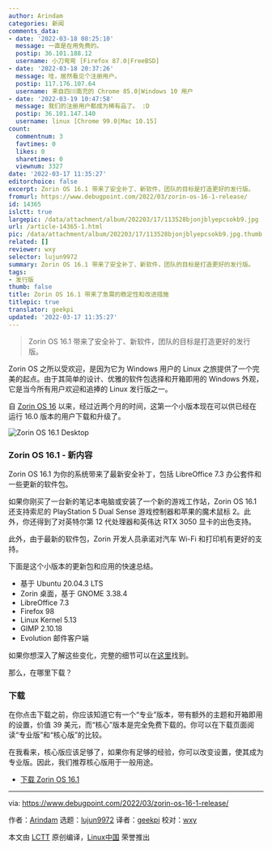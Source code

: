 ```yaml
---
author: Arindam
categories: 新闻
comments_data:
- date: '2022-03-18 08:25:10'
  message: 一直是在用免费的。
  postip: 36.101.188.12
  username: 小刀弯弯 [Firefox 87.0|FreeBSD]
- date: '2022-03-18 20:37:26'
  message: 哇，居然看见个注册用户。
  postip: 117.176.107.64
  username: 来自四川南充的 Chrome 85.0|Windows 10 用户
- date: '2022-03-19 10:47:58'
  message: 我们的注册用户都成为稀有品了。 :D
  postip: 36.101.147.140
  username: linux [Chrome 99.0|Mac 10.15]
count:
  commentnum: 3
  favtimes: 0
  likes: 0
  sharetimes: 0
  viewnum: 3327
date: '2022-03-17 11:35:27'
editorchoice: false
excerpt: Zorin OS 16.1 带来了安全补丁、新软件，团队的目标是打造更好的发行版。
fromurl: https://www.debugpoint.com/2022/03/zorin-os-16-1-release/
id: 14365
islctt: true
largepic: /data/attachment/album/202203/17/113528bjonjblyepcsokb9.jpg
url: /article-14365-1.html
pic: /data/attachment/album/202203/17/113528bjonjblyepcsokb9.jpg.thumb.jpg
related: []
reviewer: wxy
selector: lujun9972
summary: Zorin OS 16.1 带来了安全补丁、新软件，团队的目标是打造更好的发行版。
tags:
- 发行版
thumb: false
title: Zorin OS 16.1 带来了急需的稳定性和改进措施
titlepic: true
translator: geekpi
updated: '2022-03-17 11:35:27'
---
```



> 
> Zorin OS 16.1 带来了安全补丁、新软件，团队的目标是打造更好的发行版。
> 
> 
> 


Zorin OS 之所以受欢迎，是因为它为 Windows 用户的 Linux 之旅提供了一个完美的起点。由于其简单的设计、优雅的软件包选择和开箱即用的 Windows 外观，它是当今所有用户欢迎和追捧的 Linux 发行版之一。


自 [Zorin OS 16](https://www.debugpoint.com/2021/12/zorin-os-16-lite-review-xfce/) 以来，经过近两个月的时间，这第一个小版本现在可以供已经在运行 16.0 版本的用户下载和升级了。


![Zorin OS 16.1 Desktop](/data/attachment/album/202203/17/113528bjonjblyepcsokb9.jpg)


### Zorin OS 16.1 - 新内容


Zorin OS 16.1 为你的系统带来了最新安全补丁，包括 LibreOffice 7.3 办公套件和一些更新的软件包。


如果你刚买了一台新的笔记本电脑或安装了一个新的游戏工作站，Zorin OS 16.1 还支持索尼的 PlayStation 5 Dual Sense 游戏控制器和苹果的魔术鼠标 2。此外，你还得到了对英特尔第 12 代处理器和英伟达 RTX 3050 显卡的出色支持。


此外，由于最新的软件包，Zorin 开发人员承诺对汽车 Wi-Fi 和打印机有更好的支持。


下面是这个小版本的更新包和应用的快速总结。


* 基于 Ubuntu 20.04.3 LTS
* Zorin 桌面，基于 GNOME 3.38.4
* LibreOffice 7.3
* Firefox 98
* Linux Kernel 5.13
* GIMP 2.10.18
* Evolution 邮件客户端


如果你想深入了解这些变化，完整的细节可以在[这里](https://blog.zorin.com/2022/03/10/zorin-os-16-1-released-support-for-ukraine/)找到。


那么，在哪里下载？


### 下载


在你点击下载之前，你应该知道它有一个“专业”版本，带有额外的主题和开箱即用的设置，价值 39 美元，而“核心”版本是完全免费下载的。你可以在下载页面阅读“专业版”和“核心版”的比较。


在我看来，核心版应该足够了，如果你有足够的经验，你可以改变设置，使其成为专业版。因此，我们推荐核心版用于一般用途。


* [下载 Zorin OS 16.1](https://zorin.com/os/download/)




---


via: <https://www.debugpoint.com/2022/03/zorin-os-16-1-release/>


作者：[Arindam](https://www.debugpoint.com/author/admin1/) 选题：[lujun9972](https://github.com/lujun9972) 译者：[geekpi](https://github.com/geekpi) 校对：[wxy](https://github.com/wxy)


本文由 [LCTT](https://github.com/LCTT/TranslateProject) 原创编译，[Linux中国](https://linux.cn/) 荣誉推出